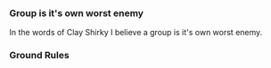 ### Group is it's own worst enemy

In the words of Clay Shirky I believe a group is it's own worst enemy. 

### Ground Rules

### 
